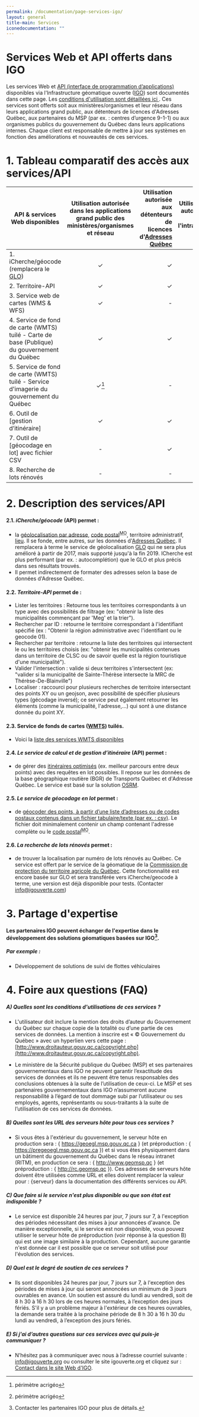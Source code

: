 ```yaml
---
permalink: /documentation/page-services-igo/
layout: general
title-main: Services
iconedocumentation: ""
---
```


# Services Web et API offerts dans IGO

Les services Web et [API (interface de programmation d’applications)](http://granddictionnaire.com/ficheOqlf.aspx?Id_Fiche=26508293) disponibles via l'Infrastructure géomatique ouverte ([IGO](http://www.igouverte.org/)) sont documentés dans cette page. Les [conditions d'utilisation sont détaillées ici ](#a-quelles-sont-les-conditions-dutilisations-de-ces-services-). Ces services sont offerts soit aux ministères/organismes et leur réseau dans leurs applications grand public, aux détenteurs de licences d'Adresses Québec, aux partenaires du MSP (par ex. : centres d’urgence 9-1-1) ou aux organismes publics du gouvernement du Québec dans leurs applications internes. Chaque client est responsable de mettre à jour ses systèmes en fonction des améliorations et nouveautés de ces services.

<a id="1"></a>
# 1. Tableau comparatif des accès aux services/API 

| **API & services Web disponibles**      | **Utilisation autorisée dans les applications grand public des ministères/organismes et réseau**| **Utilisation autorisée aux détenteurs de licences d'[Adresses Québec](http://adressesquebec.gouv.qc.ca/)**  | **Utilisation autorisée dans l'intranet-[RITM](http://www.cspq.gouv.qc.ca/faire-affaire-avec-le-cspq/famille-de-services/sous-famille-de-services/services/service/reseau-integre-de-telecommunications-multimedia-ritm/)** | 
| ------------- |:-------------:| -----:|----:|
| 1. [<span class="octicon octicon-link"></span>](#2.1)iCherche/géocode (remplacera le [GLO](http://igouverte.org/documentation/glo/))|&#x2713;|&#x2713;|&#x2713;|
| 2. [<span class="octicon octicon-link"></span>](#1.2)Territoire-API|&#x2713;|&#x2713;|&#x2713;|
| 3. [<span class="octicon octicon-link"></span>](#1.3)Service web de cartes (WMS & WFS) |&#x2713;|-|&#x2713;|
| 4. [<span class="octicon octicon-link"></span>](#1.4)Service de fond de carte (WMTS) tuilé - Carte de base (Publique) du gouvernement du Québec|&#x2713;|&#x2713;|&#x2713;|
| 5. [<span class="octicon octicon-link"></span>](#1.5)Service de fond de carte (WMTS) tuilé - Service d'imagerie du gouvernement du Québec|&#x2713;[^1]|-|&#x2713;[^1]|
| 6. [<span class="octicon octicon-link"></span>](#1.6)Outil de [gestion d’itinéraire]|&#x2713;|&#x2713;|&#x2713;|
| 7. [<span class="octicon octicon-link"></span>](#1.7)Outil de [géocodage en lot] avec fichier CSV|-|&#x2713;|&#x2713;|
| 8. [<span class="octicon octicon-link"></span>](#1.8)Recherche de lots rénovés|- |- |&#x2713;|

[^1]: périmètre acrigéo

<a id="2"></a>
# 2. [<span class="octicon octicon-link"></span>](#2) Description des services/API

<a id="2.1"></a>
#### 2.1. [<span class="octicon octicon-link"></span>](#2.1)*iCherche/géocode* (API) permet :
+ la [géolocalisation par adresse](https://gitlab.forge.gouv.qc.ca/geomatique/api/wikis/geocode),  [code postal](https://www.canadapost.ca)<sup><abbr title="marque officielle">MO</abbr></sup>, territoire administratif, [lieu](https://gitlab.forge.gouv.qc.ca/geomatique/espace_public_description_projet_igo/wikis/icherche-lieu). Il se fonde, entre autres, sur les données d'[Adresses Québec](http://adressesquebec.gouv.qc.ca/). Il remplacera à terme le service de géolocalisation [GLO](http://igouverte.org/documentation/glo/) qui ne sera plus amélioré à partir de 2017, mais supporté jusqu'à la fin 2019. ICherche est plus performant (par ex. : autocomplétion) que le GLO et plus précis dans ses résultats trouvés.
+ Il permet indirectement de formater des adresses selon la base de données d'Adresse Québec.

<a id="2.2"></a>
#### 2.2. [<span class="octicon octicon-link"></span>](#2.2)*Territoire-API* permet de :
+ Lister les territoires : Retourne tous les territoires correspondants à un type avec des possibilités de filtrage (ex: "obtenir la liste des municipalités commençant par 'Meg' et la trier").
+ Rechercher par ID : retourne le territoire correspondant à l'identifiant spécifié (ex : "Obtenir la région administrative avec l'identifiant ou le geocode 01).
+ Rechercher par territoire : retourne la liste des territoires qui intersectent le ou les territoires choisis (ex: "obtenir les municipalités contenues dans un territoire de CLSC ou de savoir quelle est la région touristique d'une municipalité").
+ Valider l'intersection : valide si deux territoires s'intersectent (ex: "valider si la municipalité de Sainte-Thérèse intersecte la MRC de Thérèse-De-Blainville")
+ Localiser : raccourci pour plusieurs recherches de territoire intersectant des points XY ou un geojson, avec possibilité de spécifier plusieurs types (gécodage inversé); ce service peut également retourner les éléments (comme la municipalité, l'adresse,...) qui sont à une distance donnée du point XY.

<a id="2.3"></a>
#### 2.3. [<span class="octicon octicon-link"></span>](#2.3)Service de fonds de cartes ([WMTS](https://fr.wikipedia.org/wiki/Web_Map_Tile_Service)) tuilés.
+ Voici la [liste des services WMTS disponibles](http://igouverte.org/documentation/services-web-ogc-igo/)

<a id="2.4"></a>
#### 2.4. [<span class="octicon octicon-link"></span>](#2.4)*Le service de calcul et de gestion d’itinéraire* (API) permet :
+ de gérer des [itinéraires optimisés](http://igouverte.org/documentation/doc_itineraire/) (ex. meilleur parcours entre deux points) avec des requêtes en lot possibles. Il repose sur les données de la base géographique routière (BGR) de Transports Québec et d'Adresse Québec. Le service est basé sur la solution [OSRM](http://project-osrm.org/).

<a id="2.5"></a>
#### 2.5. [<span class="octicon octicon-link"></span>](#2.5)*Le service de géocodage en lot* permet :
+ de  [géocoder des points, à partir d’une liste d’adresses ou de codes postaux contenus dans un fichier tabulaire/texte (par ex. : csv)](https://geoegl.msp.gouv.qc.ca/GeocodageLot/). Le fichier doit minimalement contenir un champ contenant l'adresse complète ou le  [code postal](https://www.canadapost.ca)<sup><abbr title="marque officielle">MO</abbr></sup>. 

<a id="2.6"></a>
#### 2.6. [<span class="octicon octicon-link"></span>](#2.6)*La recherche de lots rénovés* permet :
+  de trouver la localisation par numéro de lots rénovés au Québec. Ce service est offert par le service de la géomatique de la [Commission de protection du territoire agricole du Québec](http://www.cptaq.gouv.qc.ca/index.php?id=378&no_cache=1). Cette fonctionnalité est encore basée sur GLO et sera transférée vers iCherche/geocode à terme, une version est déjà disponible pour tests. (Contacter info@igouverte.com)

<a id="3"></a>
# 3. [<span class="octicon octicon-link"></span>](#3) Partage d'expertise
#### Les partenaires IGO peuvent échanger de l'expertise dans le développement des solutions géomatiques basées sur IGO[^2].
##### Par exemple :
+ [<span class="octicon octicon-link"></span>](#3.1) Développement de solutions de suivi de flottes véhiculaires

[^2]: Contacter les partenaires IGO pour plus de détails.

<a id="4"></a>
# 4. [<span class="octicon octicon-link"></span>](#4)Foire aux questions (FAQ)

##### **A) [<span class="octicon octicon-link"></span>](#A) Quelles sont les conditions d'utilisations de ces services ?** 
+ L'utilisateur doit inclure la mention des droits d’auteur du Gouvernement du Québec sur chaque copie de la totalité ou d’une partie de ces services de données. La mention à inscrire est « © Gouvernement du Québec » avec un hyperlien vers cette page : [http://www.droitauteur.gouv.qc.ca/copyright.php](http://www.droitauteur.gouv.qc.ca/copyright.php).

+ Le ministère de la Sécurité publique du Québec (MSP) et ses partenaires gouvernementaux dans IGO ne peuvent garantir l’exactitude des services de données et ils ne peuvent être tenus responsables des conclusions obtenues à la suite de l’utilisation de ceux-ci. Le MSP et ses partenaires gouvernementaux dans IGO n’assumeront aucune responsabilité à l’égard de tout dommage subi par l’utilisateur ou ses employés, agents, représentants ou sous-traitants à la suite de l’utilisation de ces services de données.

##### **B) Quelles sont les URL des serveurs hôte pour tous ces services ?** 
+ Si vous êtes à l'extérieur du gouvernement, le serveur hôte en production sera : { https://geoegl.msp.gouv.qc.ca } (et préproduction : { https://pregeoegl.msp.gouv.qc.ca }) et si vous êtes physiquement dans un bâtiment du gouvernement du Québec dans le réseau intranet (RITM), en production ce sera : { http://www.geomsp.qc } (et préproduction : { http://rc.geomsp.qc }). Ces adresses de serveurs hôte doivent être utilisées comme URL et elles doivent remplacer la valeur pour : {serveur} dans la documentation des différents services ou API.

##### **C) Que faire si le service n'est plus disponible ou que son état est indisponible ?**
+ Le service est disponible 24 heures par jour, 7 jours sur 7, à l'exception des périodes nécessitant des mises à jour annoncées d'avance. De manière exceptionnelle, si le service est non disponible, vous pouvez utiliser le serveur hôte de préproduction (voir réponse à la question B) qui est une image similaire à la production. Cependant, aucune garantie n'est donnée car il est possible que ce serveur soit utilisé pour l'évolution des services.

##### **D) Quel est le degré de soutien de ces services ?**
+ Ils sont disponibles 24 heures par jour, 7 jours sur 7, à l'exception des périodes de mises à jour qui seront annoncées un minimum de 3 jours ouvrables en avance. Un soutien est assuré du lundi au vendredi, soit de 8 h 30 à 16 h 30 lors de ces heures normales, à l’exception des jours fériés. S'il y a un problème majeur à l'extérieur de ces heures ouvrables, la demande sera traitée à la prochaine période de 8 h 30 à 16 h 30 du lundi au vendredi, à l’exception des jours fériés.

##### **E) Si j'ai d’autres questions sur ces services avec qui puis-je communiquer ?** 
+ N’hésitez pas à communiquer avec nous à l’adresse courriel suivante : info@igouverte.org ou consulter le site igouverte.org et cliquez sur : [Contact dans le site Web d'IGO](http://igouverte.org/#footer).
